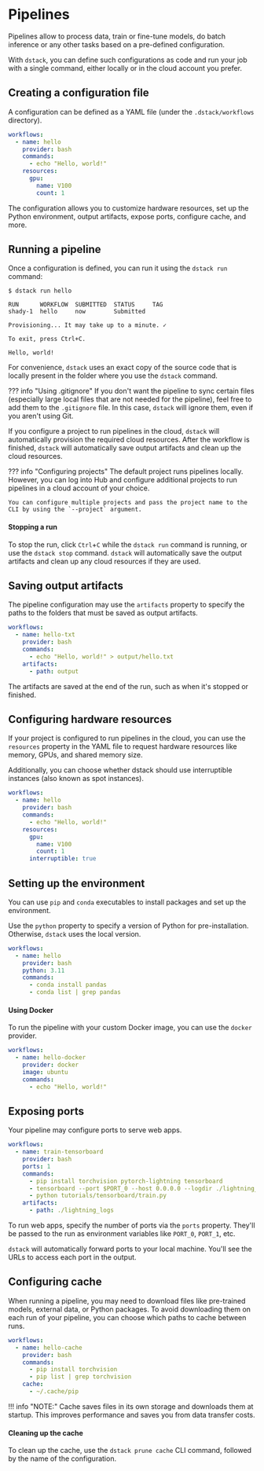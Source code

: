 # Pipelines

Pipelines allow to process data, train or fine-tune models, do batch inference or any other tasks
based on a pre-defined configuration.

With `dstack`, you can define such configurations as code and run your job with a single command, either locally or in the cloud account you prefer.

## Creating a configuration file

A configuration can be defined as a YAML file (under the `.dstack/workflows` directory).

<div editor-title=".dstack/workflows/hello.yaml"> 

```yaml
workflows:
  - name: hello
    provider: bash
    commands:
      - echo "Hello, world!"
    resources:
      gpu:
        name: V100
        count: 1
```

</div>

The configuration allows you to customize hardware resources, set up the Python environment, output artifacts, 
expose ports, configure cache, and more.

[//]: # (TODO [MAJOR]: IT supports only YAML and doesn't allow to define and run jobs using pure Python)

[//]: # (TODO [MAJOR]: Currently, it doesn't allow to define multiple steps)

## Running a pipeline

Once a configuration is defined, you can run it using the `dstack run` command:

<div class="termy">

```shell
$ dstack run hello

RUN      WORKFLOW  SUBMITTED  STATUS     TAG
shady-1  hello     now        Submitted  
 
Provisioning... It may take up to a minute. ✓

To exit, press Ctrl+C.

Hello, world!
```

</div>

For convenience, `dstack` uses an exact copy of the source code that is locally present in the folder where you use the `dstack` command.

??? info "Using .gitignore"
    If you don't want the pipeline to sync certain files (especially large local files that are not needed
    for the pipeline), feel free to add them to the `.gitignore` file. In this case, `dstack` will ignore them,
    even if you aren't using Git.

If you configure a project to run pipelines in the cloud, `dstack` will automatically provision the required cloud
resources. After the workflow is finished, `dstack` will automatically save output artifacts and clean up the cloud resources.

??? info "Configuring projects"
    The default project runs pipelines locally. However, you can
    log into Hub and configure additional projects to run pipelines in a cloud account of your choice. 

    You can configure multiple projects and pass the project name to the CLI by using the `--project` argument.

#### Stopping a run

To stop the run, click `Ctrl`+`C` while the `dstack run` command is running,
or use the `dstack stop` command. `dstack` will automatically save the output artifacts and clean up any cloud resources 
if they are used.

## Saving output artifacts

The pipeline configuration may use the `artifacts` property to specify the paths to the folders that must be saved as 
output artifacts.

<div editor-title=".dstack/workflows/hello-txt.yaml"> 

```yaml
workflows:
  - name: hello-txt
    provider: bash
    commands:
      - echo "Hello, world!" > output/hello.txt
    artifacts:
      - path: output
```

</div>

The artifacts are saved at the end of the run, such as when it's stopped or finished.

[//]: # (TODO [MAJOR]: It doesn't allow to save artifacts via Python API)

## Configuring hardware resources

If your project is configured to run pipelines in the cloud, you can use the `resources` property in the YAML file to 
request hardware resources like memory, GPUs, and shared memory size.

Additionally, you can choose whether dstack should use interruptible instances (also known as spot instances).

<div editor-title=".dstack/workflows/hello.yaml"> 

```yaml
workflows:
  - name: hello
    provider: bash
    commands:
      - echo "Hello, world!"
    resources:
      gpu:
        name: V100
        count: 1
      interruptible: true
```

</div>

## Setting up the environment

You can use `pip` and `conda` executables to install packages and set up the environment.

Use the `python` property to specify a version of Python for pre-installation. Otherwise, `dstack` uses the local version.

<div editor-title=".dstack/workflows/hello.yaml"> 

```yaml
workflows:
  - name: hello
    provider: bash
    python: 3.11
    commands:
      - conda install pandas
      - conda list | grep pandas
```

</div>

[//]: # (TODO [MAJOR]: Currently, there is no way to pre-build the environment)

#### Using Docker

To run the pipeline with your custom Docker image, you can use the `docker` provider.

<div editor-title=".dstack/workflows/hello-docker.yaml"> 

```yaml
workflows:
  - name: hello-docker
    provider: docker
    image: ubuntu
    commands:
      - echo "Hello, world!"
```

</div>

## Exposing ports

Your pipeline may configure ports to serve web apps.

<div editor-title=".dstack/workflows/hello-tensorboard.yaml"> 

```yaml
workflows:
  - name: train-tensorboard
    provider: bash
    ports: 1
    commands:
      - pip install torchvision pytorch-lightning tensorboard
      - tensorboard --port $PORT_0 --host 0.0.0.0 --logdir ./lightning_logs &
      - python tutorials/tensorboard/train.py
    artifacts:
      - path: ./lightning_logs
```

</div>

[//]: # (TODO [MAJOR]: Currently, you can't choose ports yourself)

To run web apps, specify the number of ports via the `ports` property. They'll be
passed to the run as environment variables like `PORT_0`, `PORT_1`, etc.

`dstack` will automatically forward ports to your local machine. You'll see the URLs to access each port in the
output.

## Configuring cache

When running a pipeline, you may need to download files like pre-trained models, external data, or Python
packages. To avoid downloading them on each run of your pipeline, you can choose
which paths to cache between runs. 

<div editor-title=".dstack/workflows/hello-cache.yaml"> 

```yaml
workflows:
  - name: hello-cache
    provider: bash
    commands:
      - pip install torchvision
      - pip list | grep torchvision
    cache:
      - ~/.cache/pip
```

</div>

!!! info "NOTE:"
    Cache saves files in its own storage and downloads them at startup. This improves performance and saves you 
    from data transfer costs.

#### Cleaning up the cache

To clean up the cache, use the `dstack prune cache` CLI command, followed by the name of the configuration.

[//]: # (TODO [MAJOR]: Currently, there is no way to run distributed jobs and use distributed frameworks, such as PyTorch DDP, Ray, Spark, etc)